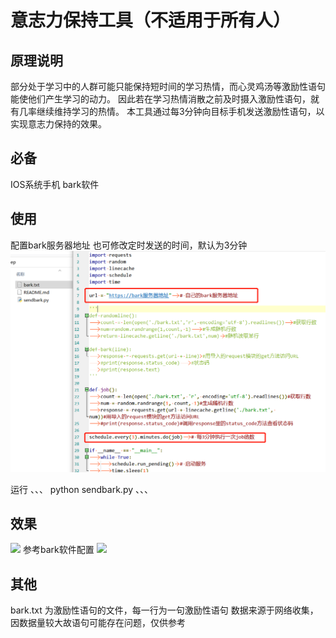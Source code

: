 # 意志力保持工具（不适用于所有人）

## 原理说明
部分处于学习中的人群可能只能保持短时间的学习热情，而心灵鸡汤等激励性语句能使他们产生学习的动力。
因此若在学习热情消散之前及时摄入激励性语句，就有几率继续维持学习的热情。
本工具通过每3分钟向目标手机发送激励性语句，以实现意志力保持的效果。

## 必备
IOS系统手机
bark软件

## 使用
配置bark服务器地址
也可修改定时发送的时间，默认为3分钟
![](img/1.png)

运行
、、、
python sendbark.py
、、、

## 效果
![](img/2.png)
参考bark软件配置
![](img/3.png)

## 其他
bark.txt 为激励性语句的文件，每一行为一句激励性语句
数据来源于网络收集，因数据量较大故语句可能存在问题，仅供参考